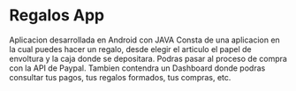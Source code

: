 # Regalos App
Aplicacion desarrollada en Android con JAVA
Consta de una aplicacion en la cual puedes hacer un regalo, desde elegir el articulo
el papel de envoltura y la caja donde se depositara.
Podras pasar al proceso de compra con la API de Paypal.
Tambien contendra un Dashboard donde podras consultar tus pagos, tus regalos formados, tus compras, etc.
